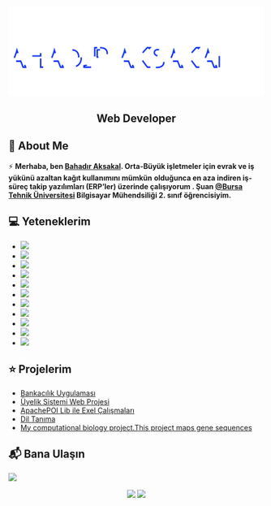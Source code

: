 <img src="./Bahadr.svg"></img>  

<h2 align="center">Web Developer</h2>

## 📖  About Me
⚡ **Merhaba, ben [Bahadır Aksakal](https://www.linkedin.com/in/bahad%C4%B1r-aksakal-360b721b7/). Orta-Büyük işletmeler için evrak ve iş yükünü azaltan kağıt kullanımını mümkün**
**olduğunca en aza indiren iş-süreç takip yazılımları (ERP’ler) üzerinde çalışıyorum . Şuan [@Bursa Tehnik Üniversitesi](https://btu.edu.tr/) Bilgisayar Mühendsiliği 2. sınıf öğrencisiyim.**


## :computer: Yeteneklerim
<ul>
  <li><img src="https://img.shields.io/badge/Java SE   -ED8B00?style=for-the-badge&logo=java&logoColor=white"/></li>
  <li><img src="https://img.shields.io/badge/Java EE  -E75E1E?style=for-the-badge&logo=java&logoColor=white"/></li>
  <li><img src="https://img.shields.io/badge/Apache Poi (Exel-Java-Database)-217346?style=for-the-badge&logo=microsoft-excel&logoColor=white"/></li>
  <li><img src="https://img.shields.io/badge/Selenium-43B02A?style=for-the-badge&logo=Selenium&logoColor=white"/></li>
  <li><img src="https://img.shields.io/badge/MySQL-00000F?style=for-the-badge&logo=mysql&logoColor=white" /></li>
  <li><img src="https://img.shields.io/badge/JSF(2.3) -FFFFFF?style=for-the-badge&logoColor=white" /></li>
  <li><img src="https://img.shields.io/badge/PrimeFaces -FFFFFF?style=for-the-badge&logoColor==white /></li>
  <li><img src="https://img.shields.io/badge/jQuery-0769AD?style=for-the-badge&logo=jquery&logoColor=white"/></li>
  <li><img src="https://img.shields.io/badge/AJAX -FFFFFF?style=for-the-badge&logoColor==white/></li>
  <li><img src="https://img.shields.io/badge/HTML5-E34F26?style=for-the-badge&logo=html5&logoColor=white/></li>
  <li><img src="https://img.shields.io/badge/C#   -E34F26?style=for-the-badge&logoColor=blue/></li>
  <li><img src="https://img.shields.io/badge/ASP.NET-FFFFFF?style=for-the-badgelogoColor=blue" /></li>
  <li><img src="https://img.shields.io/badge/Python-FFD43B?style=for-the-badge&logo=python&logoColor=darkgreen"/></li>
  <li><img src="https://img.shields.io/badge/C       -00599C?style=for-the-badge&logoColor=white"/></li>
</ul>
 
 ## ⭐ Projelerim
* [Bankacılık Uygulaması](https://github.com/bahadraksakal/Java_Bahar_Donemi_Proje) 
* [Üyelik Sistemi Web Projesi](https://github.com/bahadraksakal/Uyelik_Sistemi_Projesi_JSF_2.3)  
* [ApachePOI Lib ile Exel Çalışmaları](https://github.com/bahadraksakal/ApachePOI_Excell_Selenium_MySQL_Ornek)  
* [Dil Tanıma](https://github.com/bahadraksakal/Guz_Donemi_Projem_1.Sinif-) 
* [My computational biology project.This project maps gene sequences](https://github.com/bahadraksakal/Java_HBG_Project) 

## 📬 Bana Ulaşın

[![](https://img.shields.io/badge/linkedin-%230077B5.svg?&style=for-the-badge&logo=linkedin&logoColor=white)](https://www.linkedin.com/in/bahad%C4%B1r-aksakal-360b721b7/)


<p align="center">	
  <img width="48%" src="https://github-readme-stats.vercel.app/api?username=bahadraksakal&show_icons=true&theme=tokyonight" />
  <img width="48%" src="https://github-readme-streak-stats.herokuapp.com/?user=bahadraksakal&theme=tokyonight" />
</p>
